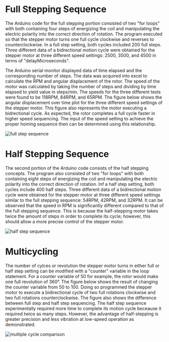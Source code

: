 # Full Stepping Sequence
The Arduino code for the full stepping portion consisted of two "for loops" with both containing four steps of energizing the coil and manipulating the electric polarity into the
correct direction of rotation. The program executed so that the stepper motor turns one full cycle clockwise and reverses to counterclockwise. In a full step setting, both cycles
included 200 full steps. Three different data of a bidrectional motion cycle were obtained for the stepper motor at three different speed settings: 2500, 3500, and 4500 in terms 
of "delayMicroseconds". 

The Arduino serial monitor displayed data of time elapsed and the corresponding number of steps. The data was acquired into excel to calculate the RPM and angular displacement
of the rotor. The speed of the motor was calculated by taking the number of steps and dividing by time elapsed to yield value in steps/min. The speeds for the three different
tests were found to be 118RPM, 84RPM, and 65RPM. The figure below shows the angular displacement over time plot for the three different speed settings of the stepper motor. This
figure also represents the motor executing a bidrectional cycle. As expected, the rotor completes a full cycle faster in higher speed sequencing. The input of the speed setting 
to achieve the proper homing sequence then can be determined using this relationship.

![full step sequence](https://user-images.githubusercontent.com/92079163/136640285-02d8f5c9-efe2-4ca0-ae90-52a0f5d73c68.PNG)




# Half Stepping Sequence
The second portion of the Arduino code consists of the half stepping concepts. The program also consisted of two "for loops" with both containing eight steps of energizing the 
coil and manipulating the electric polarity into the correct direction of rotation. Inf a half step setting, both cycles include 400 half steps. Three different data of a 
bidirectional motion cycle were obtained for the stepper motor at three different speed settings similar to the full stepping sequence: 54RPM, 42RPM, and 32RPM. It can be 
observed that the speed in RPM is significantly different compared to that of the full stepping sequence. This is because the half-stepping motor takes twice the amount of steps
in order to complete its cycle; however, this should allow a more precise control of the stepper motor.

![half step sequence](https://user-images.githubusercontent.com/92079163/136640422-7926b1f8-870b-4642-8037-e1468fad3981.PNG)




# Multicycling
The number of cylces or revolution the stepper motor turns in either full or half step setting can be modified with a "counter" variable in the loop statement. For a counter 
variable of 50 for example, the rotor would make one full revolution of 360°. The figure below shows the result of changing the counter variable from 50 to 100. Doing so programmed
the stepper motor to execute a bidirectional cycle of two full rotations clockwise and two full rotations counterclockwise. The figure also shows the difference between full step
and half step sequencing. The half step sequence experimentally required more time to complete its motion cycle beceause it required twice as many steps. However, the advantage
of half-stepping is greater precision and less vibration at low-speed operation as demonstrated.

![multiple cycle comparison](https://user-images.githubusercontent.com/92079163/136640492-1a9ec87e-8bbb-4545-a25b-3045ae1f2d2a.PNG)
